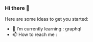 ### Hi there 👋

Here are some ideas to get you started:

- 🌱 I’m currently learning : graphql
- 📫 How to reach me : <a href="https://in.linkedin.com/in/sumeet-darekar-07569a1b4" style="color: white; text-decoration: none;" >linkedin</a>
